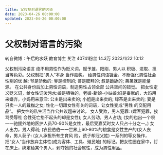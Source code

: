 ```yaml
---
title: 父权制对语言的污染
date: 2023-04-26 00:00:00
updated: 2023-04-26 00:00:00
---
```


# 父权制对语言的污染

转自微博：午后的水妖
教育博主
关注 40741粉丝 14.3万
2023/1/22 10:12

父权制污染语言
绝不用男性作为贬义词，赋予雄、阳刚、男人以
积极、进取、担当等色彩。父权制把“男人”本身
当作嘉奖。
给男性词语镀金，不断强化男性社会性别的优
越:
爷是骄傲的:
爹是控制的;
哥是膜拜的;
叔是跪舔的;
弟弟就是能量源。
在公共身份后加上男性词语，制造男性占领全部
公共空间的错觉。
把女性定义贬义词，给女性词泼污水:娘是牺牲的，老娘-新娘-小姑娘:妈是奉献的，大妈用来嫌弃，小妈用来意淫:
公主是出来卖的;
小姐是出来卖的;
绿茶是出来卖的;
妻是只卖一人的戴枷之女;
性化一切跟女性有关的词语，让女性变成“男性
的交配用品”。
把女性的私生活当作公共议题来讨论。
女人受欺，男人犯罪: (嫖客犯罪，挨骂受辱社
会性死亡抬不起头的却是女性);
女人劳动，男人占功; (女的也出一个呗一一驰援外地的医护人员70-90%是女性，最后受嘉奖时女人只占十分之一。)
女人出力，男人得利; (农民伯伯一一世界上60-80%的粮食是女性生产的)女人丧命，男人获子: (女人承担所有生育风
险，孩子却冠父姓)
一系列的辱女操作，把“女人”当作放弃主体性(成为客体、工具、殖民地) 的标记。把女性圈在家中，钉在床上，绑定给某个男人，剥夺她的社会属性，成为男性用品。
